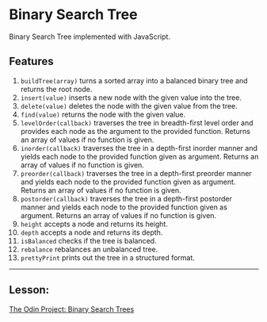 # Binary Search Tree

Binary Search Tree implemented with JavaScript.

## Features

1. `buildTree(array)` turns a sorted array into a balanced binary tree and returns the root node.
2. `insert(value)` inserts a new node with the given value into the tree.
3. `delete(value)` deletes the node with the given value from the tree.
4. `find(value)` returns the node with the given value.
5. `levelOrder(callback)` traverses the tree in breadth-first level order and provides each node as the argument to the provided function. Returns an array of values if no function is given.
6. `inorder(callback)` traverses the tree in a depth-first inorder manner and yields each node to the provided function given as argument. Returns an array of values if no function is given.
7. `preorder(callback)` traverses the tree in a depth-first preorder manner and yields each node to the provided function given as argument. Returns an array of values if no function is given.
8. `postorder(callback)` traverses the tree in a depth-first postorder manner and yields each node to the provided function given as argument. Returns an array of values if no function is given.
9. `height` accepts a node and returns its height.
10. `depth` accepts a node and returns its depth.
11. `isBalanced` checks if the tree is balanced.
12. `rebalance` rebalances an unbalanced tree.
13. `prettyPrint` prints out the tree in a structured format.

---

## Lesson:

[The Odin Project: Binary Search Trees](https://www.theodinproject.com/lessons/javascript-binary-search-trees)
